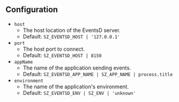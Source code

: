 ## Configuration

* `host`
    * The host location of the EventsD server.
    * Default: `SZ_EVENTSD_HOST | '127.0.0.1'`
* `port`
    * The host port to connect.
    * Default: `SZ_EVENTSD_HOST | 8150`
* `appName`
    * The name of the application sending events.
    * Default: `SZ_EVENTSD_APP_NAME | SZ_APP_NAME | process.title`
* `environment`
    * The name of the application's environment.
    * Default: `SZ_EVENTSD_ENV | SZ_ENV | 'unknown'`
